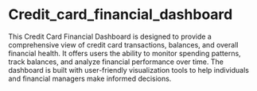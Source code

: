 # Credit_card_financial_dashboard
This Credit Card Financial Dashboard is designed to provide a comprehensive view of credit card transactions, balances, and overall financial health. It offers users the ability to monitor spending patterns, track balances, and analyze financial performance over time. The dashboard is built with user-friendly visualization tools to help individuals and financial managers make informed decisions.
